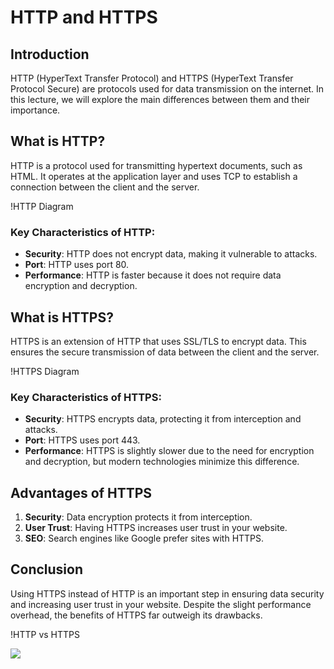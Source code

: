 
# HTTP and HTTPS

## Introduction

HTTP (HyperText Transfer Protocol) and HTTPS (HyperText Transfer Protocol Secure) are protocols used for data transmission on the internet. In this lecture, we will explore the main differences between them and their importance.

## What is HTTP?

HTTP is a protocol used for transmitting hypertext documents, such as HTML. It operates at the application layer and uses TCP to establish a connection between the client and the server.

!HTTP Diagram

### Key Characteristics of HTTP:
- **Security**: HTTP does not encrypt data, making it vulnerable to attacks.
- **Port**: HTTP uses port 80.
- **Performance**: HTTP is faster because it does not require data encryption and decryption.

## What is HTTPS?

HTTPS is an extension of HTTP that uses SSL/TLS to encrypt data. This ensures the secure transmission of data between the client and the server.

!HTTPS Diagram

### Key Characteristics of HTTPS:
- **Security**: HTTPS encrypts data, protecting it from interception and attacks.
- **Port**: HTTPS uses port 443.
- **Performance**: HTTPS is slightly slower due to the need for encryption and decryption, but modern technologies minimize this difference.

## Advantages of HTTPS

1. **Security**: Data encryption protects it from interception.
2. **User Trust**: Having HTTPS increases user trust in your website.
3. **SEO**: Search engines like Google prefer sites with HTTPS.

## Conclusion

Using HTTPS instead of HTTP is an important step in ensuring data security and increasing user trust in your website. Despite the slight performance overhead, the benefits of HTTPS far outweigh its drawbacks.

!HTTP vs HTTPS

![](./i%20(8).webp)

